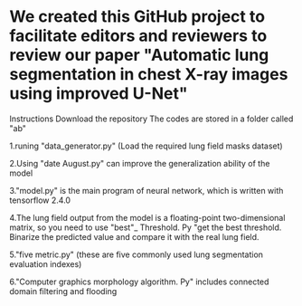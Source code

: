 # We created this GitHub project to facilitate editors and reviewers to review our paper "Automatic lung segmentation in chest X-ray images using improved U-Net"

Instructions
Download the repository
The codes are stored in a folder called "ab"

1.runing "data_generator.py"  (Load the required lung field masks dataset)

2.Using "date August.py" can improve the generalization ability of the model

3."model.py" is the main program of neural network, which is written with tensorflow 2.4.0

4.The lung field output from the model is a floating-point two-dimensional matrix, so you need to use "best"_ Threshold. Py "get the best threshold. Binarize the predicted value and compare it with the real lung field.

5."five metric.py" (these are five commonly used lung segmentation evaluation indexes)

6."Computer graphics morphology algorithm. Py" includes connected domain filtering and flooding
